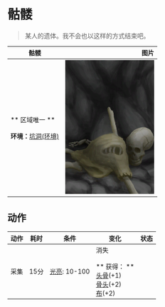 # 骷髅  
> 某人的遗体。我不会也以这样的方式结束吧。  
  
  骷髅  |   图片   
 ----  |  ----:   
 ** 区域唯一 **<br><br>**环境：**[坑洞(环境)](Env_HighlandHole.md)  |  <img decoding="async" src="Sprite/Skeleton.png" href="a.md" style="max-width:300px;max-height:300px;">   
  
## 动作  
动作  |  耗时  |  条件  |  变化  |  状态  
----  |  ----  |  ----  |  ----  |  ----  
采集<br>  |  15分  |  [光亮](Light.md): 10-100  |  消失<br><br>** 获得： **<br>  [头骨](Skull.md)(+1)<br>  [骨头](Bones.md)(+2)<br>  [布](Cloth.md)(+2)<br>  |    

